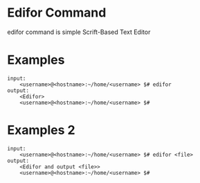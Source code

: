 # Edifor Command

edifor command is simple Scrift-Based Text Editor

# Examples

```
input:
    <username>@<hostname>:~/home/<username> $# edifor
output:
    <Edifor>
    <username>@<hostname>:~/home/<username> $#
```

# Examples 2

```
input:
    <username>@<hostname>:~/home/<username> $# edifor <file>
output:
    <Edifor and output <file>>
    <username>@<hostname>:~/home/<username> $#
```


